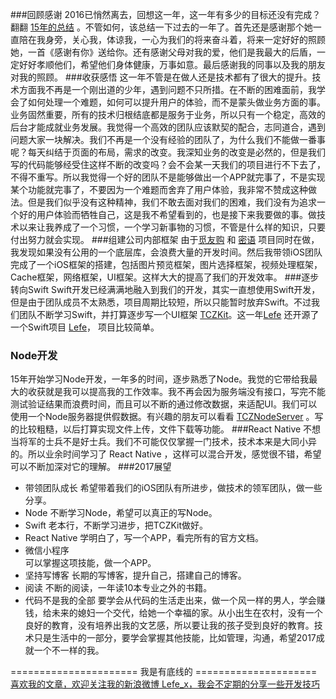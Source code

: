 ###回顾感谢
2016已悄然离去，回想这一年，这一年有多少的目标还没有完成？翻翻 [15年的总结](http://blog.csdn.net/u010618987/article/details/50443686) 。不管如何，该总结一下过去的一年了。首先还是感谢那个她一直陪在我身旁，关心我，体谅我，一心为我们的将来奋斗着，将来一定好好的照顾她，一首《感谢有你》送给你。还有感谢父母对我的爱，他们是我最大的后盾，一定好好孝顺他们，希望他们身体健康，万事如意。最后感谢我的同事以及我的朋友对我的照顾。
###收获感悟
这一年不管是在做人还是技术都有了很大的提升。技术方面我不再是一个刚出道的少年，遇到问题不只所措。在不断的困难面前，我学会了如何处理一个难题，如何可以提升用户的体验，而不是蒙头做业务方面的事。业务固然重要，所有的技术归根结底都是服务于业务，所以只有一个稳定，高效的后台才能成就业务发展。我觉得一个高效的团队应该默契的配合，志同道合，遇到问题大家一块解决。我们不再是一个没有经验的团队了，为什么我们不能做一番事呢？每天纠结于页面的布局，需求的改变。我深知业务的改变是必然的，但是我们写的代码能够经受住这样不断的改变吗？会不会某一天我们的项目进行不下去了，不得不重写。所以我觉得一个好的团队不是能够做出一个APP就完事了，不是实现某个功能就完事了，不要因为一个难题而舍弃了用户体验，我非常不赞成这种做法。但是我们似乎没有这种精神，我们不敢去面对我们的困难，我们没有为追求一个好的用户体验而牺牲自己，这是我不希望看到的，也是接下来我要做的事。做技术以来让我养成了一个习惯，一个学习新事物的习惯，不管是什么样的知识，只要付出努力就会实现。
###组建公司内部框架
由于[觅友购](https://itunes.apple.com/cn/app/mi-you-gou/id1168242067?l=en&mt=8) 和 [密语](https://itunes.apple.com/cn/app/mi-yu-ji-zhi-an-quan/id954996058?mt=8) 项目同时在做，我发现如果没有公用的一个底层库，会浪费大量的开发时间。然后我带领iOS团队完成了一个iOS框架的搭建，包括图片预览框架，图片选择框架，视频处理框架，Cache框架，网络框架，UI框架。这样大大的提高了我们的开发效率。
###逐步转向Swift
Swift开发已经满满地融入到我们的开发，其实一直想使用Swift开发，但是由于团队成员不太熟悉，项目周期比较短，所以只能暂时放弃Swift。不过我们团队不断学习Swift，并打算逐步写一个UI框架 [TCZKit](https://github.com/iMetalk/TCZKit)。这一年[Lefe](http://www.jianshu.com/p/88957fad1226) 还开源了一个Swift项目 [Lefe](https://github.com/lefex/Lefe)， 项目比较简单。
### Node开发
15年开始学习Node开发，一年多的时间，逐步熟悉了Node。我觉的它带给我最大的收获就是我可以提高我的工作效率。我不再会因为服务端没有接口，写完不能测试验证结果而浪费时间，而且可以不断的通过修改数据，来适配UI。我们可以使用一个Node服务器提供假数据。有兴趣的朋友可以看看 [TCZNodeServer](https://github.com/iMetalk/TCZNodeServer) 。写的比较粗糙，以后打算实现文件上传，文件下载等功能。
###React Native
不想当将军的士兵不是好士兵。我们不可能仅仅掌握一门技术，技术本来是大同小异的。所以业余时间学习了  React Native ，这样可以混合开发，感觉很不错，希望可以不断加深对它的理解。
###2017展望
- 带领团队成长
希望带着我们的iOS团队有所进步，做技术的领军团队，做一些分享。
- Node
不断学习Node，希望可以真正的写Node。
- Swift
老本行，不断学习进步，把TCZKit做好。
- React Native
学明白了，写一个APP，看完所有的官方文档。
- 微信小程序     
可以掌握这项技能，做一个APP。
- 坚持写博客
长期的写博客，提升自己，搭建自己的博客。
- 阅读
不断的阅读，一年读10本专业之外的书籍。
- 代码不是我的全部
要学会从代码的生活走出来，做一个风一样的男人，学会赚钱，给未来的媳妇一个交代，给她一个幸福的家。从小出生在农村，没有一个良好的教育，没有培养出我的文艺感，所以要让我的孩子受到良好的教育。技术只是生活中的一部分，要学会掌握其他技能，比如管理，沟通，希望2017成就一个不一样的我。

====================== 我是有底线的 =====================
[喜欢我的文章，欢迎关注我的新浪微博 Lefe_x，我会不定期的分享一些开发技巧](http://www.weibo.com/5953150140/profile?rightmod=1&wvr=6&mod=personnumber&is_all=1)
